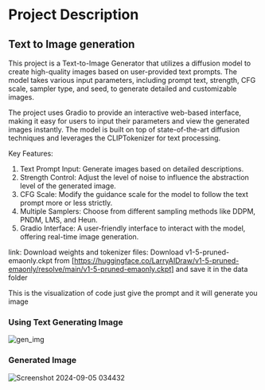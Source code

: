 # Project Description

## Text to Image generation

This project is a Text-to-Image Generator that utilizes a diffusion model to create high-quality images based on user-provided text prompts. The model takes various input parameters, including prompt text, strength, CFG scale, sampler type, and seed, to generate detailed and customizable images.

The project uses Gradio to provide an interactive web-based interface, making it easy for users to input their parameters and view the generated images instantly. The model is built on top of state-of-the-art diffusion techniques and leverages the CLIPTokenizer for text processing.

Key Features:
1. Text Prompt Input: Generate images based on detailed descriptions.
2. Strength Control: Adjust the level of noise to influence the abstraction level of the generated image.
3. CFG Scale: Modify the guidance scale for the model to follow the text prompt more or less strictly.
4. Multiple Samplers: Choose from different sampling methods like DDPM, PNDM, LMS, and Heun.
5. Gradio Interface: A user-friendly interface to interact with the model, offering real-time image generation.

link:
Download weights and tokenizer files:
Download v1-5-pruned-emaonly.ckpt from [https://huggingface.co/LarryAIDraw/v1-5-pruned-emaonly/resolve/main/v1-5-pruned-emaonly.ckpt] and save it in the data folder

This is the visualization of code just give the prompt and it will generate you image
### Using Text Generating Image
![gen_img](https://github.com/user-attachments/assets/9e0156f5-5bd4-4283-8fe7-0cbec60c8c20)

### Generated Image
![Screenshot 2024-09-05 034432](https://github.com/user-attachments/assets/c7ff1326-312f-4763-975f-8225391734b9)
